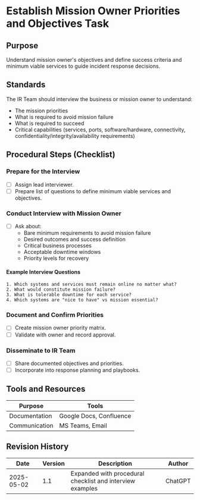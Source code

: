 # Establish Mission Owner Priorities and Objectives Task

## Purpose

Understand mission owner's objectives and define success criteria and minimum viable services to guide incident response decisions.

## Standards

The IR Team should interview the business or mission owner to understand:
- The mission priorities
- What is required to avoid mission failure
- What is required to succeed
- Critical capabilities (services, ports, software/hardware, connectivity, confidentiality/integrity/availability requirements)

## Procedural Steps (Checklist)

### Prepare for the Interview

- [ ] Assign lead interviewer.
- [ ] Prepare list of questions to define minimum viable services and objectives.

### Conduct Interview with Mission Owner

- [ ] Ask about:
  - Bare minimum requirements to avoid mission failure
  - Desired outcomes and success definition
  - Critical business processes
  - Acceptable downtime windows
  - Priority levels for recovery

#### Example Interview Questions

```plaintext
1. Which systems and services must remain online no matter what?
2. What would constitute mission failure?
3. What is tolerable downtime for each service?
4. Which systems are "nice to have" vs mission essential?
```

### Document and Confirm Priorities

- [ ] Create mission owner priority matrix.
- [ ] Validate with owner and record approval.

### Disseminate to IR Team

- [ ] Share documented objectives and priorities.
- [ ] Incorporate into response planning and playbooks.

## Tools and Resources

| Purpose | Tools |
|---------|-------|
| Documentation | Google Docs, Confluence |
| Communication | MS Teams, Email |

## Revision History

| Date | Version | Description | Author |
|------|---------|-------------|--------|
| 2025-05-02 | 1.1 | Expanded with procedural checklist and interview examples | ChatGPT |
